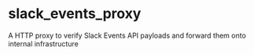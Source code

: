 # slack_events_proxy
A HTTP proxy to verify Slack Events API payloads and forward them onto internal infrastructure
